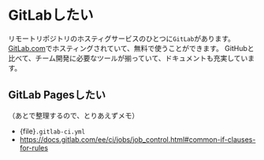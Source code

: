 # GitLabしたい

リモートリポジトリのホスティグサービスのひとつに``GitLab``があります。
[GitLab.com](https://gitlab.com/)でホスティングされていて、無料で使うことができます。
GitHubと比べて、チーム開発に必要なツールが揃っていて、ドキュメントも充実しています。

## GitLab Pagesしたい



（あとで整理するので、とりあえずメモ）

- {file}``.gitlab-ci.yml``
- https://docs.gitlab.com/ee/ci/jobs/job_control.html#common-if-clauses-for-rules
